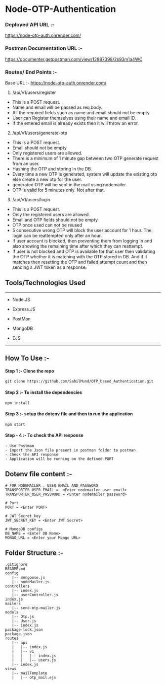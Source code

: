 <h1> Node-OTP-Authentication</h1>

### Deployed API URL :- 

https://node-otp-auth.onrender.com/

### Postman Documentation URL :- 

https://documenter.getpostman.com/view/12887398/2s93m1a4WC

###  Routes/ End Points :-

Base URL :- https://node-otp-auth.onrender.com/

1. /api/v1/users/register


- This is a POST request.
- Name and email will be passed as req.body.
- All the required fields such as name and email should not be empty
- User can Register themselves using their name and email ID.
- If the entered email is already exists then it will throw an error.


2. /api/v1/users/generate-otp


- This is a POST request.
- Email should not be empty
- Only registered users are allowed.
- There is a minimum of 1 minute gap between two OTP generate request from an user.
- Hashing the OTP and storing in the DB.
- Every time a new OTP is generated, system will update the existing otp else create a new otp for the user.
- generated OTP will be sent in the mail using nodemailer.
- OTP is valid for 5 minutes only. Not after that.


3. /api/v1/users/login


- This is a POST request.
- Only the registered users are allowed.
- Email and OTP fields should not be empty
- OTP once used can not be reused
- 5 consecutive wrong OTP will block the user account for 1 hour. The login can be reattempted only after an hour.
- If user account is blocked, then preventing them from logging In and also showing the remaining time after which they can reattempt.
- If user is not blocked and OTP is available for that user then validating the OTP whether it is matching with the OTP stored in DB.  And if it matches then resetting the OTP and failed attempt count and then sending a JWT token as a response.



</ol><h2>Tools/Technologies Used</h2>
<hr><ul>
<li>Node.JS</li>
</ul><ul>
<li>Express.JS</li>
</ul><ul>
<li>PostMan</li>
</ul><ul>
<li>MongoDB</li>
</ul>
<ul>
<li>EJS</li>
</ul>

<hr>

## How To Use :-

#### Step 1 :- Clone the repo

```
git clone https://github.com/SahilMund/OTP_based_Authentication.git
```

#### Step 2 :- To install the dependencies

```
npm install
```

#### Step 3 :- setup the dotenv file and then to run the application

```
npm start
```

#### Step - 4 :- To check the API response

```
- Use Postman
- Import the Json file present in postman folder to postman
- Check the API response
- Application will be running on the defined PORT
```

## Dotenv file content :-

```
# FOR NODEMAILER , USER EMAIL AND PASSWORD
TRANSPORTER_USER_EMAIL =  <Enter nodemailer user email>
TRANSPORTER_USER_PASSWORD = <Enter nodemailer password>

# Port
PORT = <Enter PORT>

# JWT Secret key
JWT_SECRET_KEY = <Enter JWT Secret>

# MongoDB configs
DB_NAME = <Enter DB Name>
MONGO_URL = <Enter your Mongo URL>

```

## Folder Structure :-

```
.gitignore
README.md
config
   |-- mongoose.js
   |-- nodeMailer.js
controllers
   |-- index.js
   |-- userController.js
index.js
mailers
   |-- send-otp-mailer.js
models
   |-- Otp.js
   |-- User.js
   |-- index.js
package-lock.json
package.json
routes
   |-- api
   |   |-- index.js
   |   |-- v1
   |   |   |-- index.js
   |   |   |-- users.js
   |-- index.js
views
   |-- mailTemplate
   |   |-- otp_mail.ejs

```
